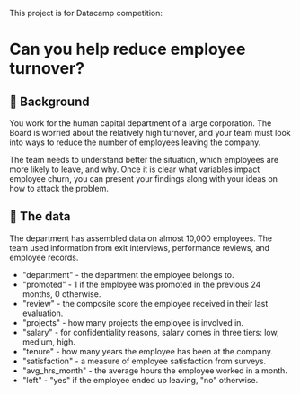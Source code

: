 This project is for Datacamp competition:

# Can you help reduce employee turnover?

## 📖 Background
You work for the human capital department of a large corporation. The Board is worried about the relatively high turnover, and your team must look into ways to reduce the number of employees leaving the company.

The team needs to understand better the situation, which employees are more likely to leave, and why. Once it is clear what variables impact employee churn, you can present your findings along with your ideas on how to attack the problem.

## 💾 The data
The department has assembled data on almost 10,000 employees. The team used information from exit interviews, performance reviews, and employee records.

- "department" - the department the employee belongs to.
- "promoted" - 1 if the employee was promoted in the previous 24 months, 0 otherwise.
- "review" - the composite score the employee received in their last evaluation.
- "projects" - how many projects the employee is involved in.
- "salary" - for confidentiality reasons, salary comes in three tiers: low, medium, high.
- "tenure" - how many years the employee has been at the company.
- "satisfaction" - a measure of employee satisfaction from surveys.
- "avg_hrs_month" - the average hours the employee worked in a month.
- "left" - "yes" if the employee ended up leaving, "no" otherwise.